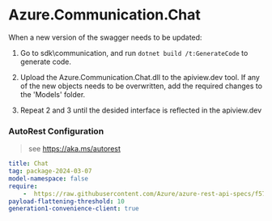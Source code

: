# Azure.Communication.Chat
When a new version of the swagger needs to be updated:
1. Go to sdk\communication, and run `dotnet build /t:GenerateCode` to generate code.
2. Upload the Azure.Communication.Chat.dll to the apiview.dev tool.
If any of the new objects needs to be overwritten, add the required changes to the 'Models' folder.

3. Repeat 2 and 3 until the desided interface is reflected in the apiview.dev

### AutoRest Configuration
> see https://aka.ms/autorest

``` yaml
title: Chat
tag: package-2024-03-07
model-namespace: false
require:
    -  https://raw.githubusercontent.com/Azure/azure-rest-api-specs/f579ddcd291d55b0a2a32ee81995432458db3da9/specification/communication/data-plane/Chat/readme.md
payload-flattening-threshold: 10
generation1-convenience-client: true
